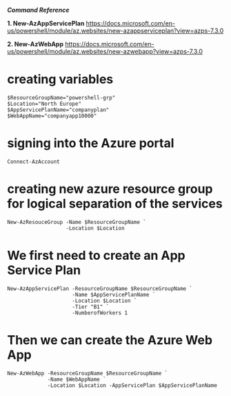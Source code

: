 
***Command Reference***

**1. New-AzAppServicePlan**
https://docs.microsoft.com/en-us/powershell/module/az.websites/new-azappserviceplan?view=azps-7.3.0

**2. New-AzWebApp**
https://docs.microsoft.com/en-us/powershell/module/az.websites/new-azwebapp?view=azps-7.3.0

# creating variables
```
$ResourceGroupName="powershell-grp"
$Location="North Europe"
$AppServicePlanName="companyplan"
$WebAppName="companyapp10000"
```

# signing into the Azure portal
```
Connect-AzAccount
```

# creating new azure resource group for logical separation of the services
```
New-AzResouceGroup -Name $ResourceGroupName `
                   -Location $Location
```

# We first need to create an App Service Plan
```
New-AzAppServicePlan -ResourceGroupName $ResourceGroupName `
                     -Name $AppServicePlanName `
                     -Location $Location `
                     -Tier "B1" `
                     -NumberofWorkers 1
```

# Then we can create the Azure Web App
```
New-AzWebApp -ResourceGroupName $ResourceGroupName `
             -Name $WebAppName `
             -Location $Location -AppServicePlan $AppServicePlanName
```
